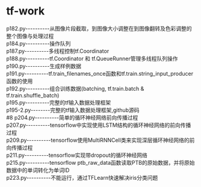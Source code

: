# tf-work
p182.py----------从图像片段截取，到图像大小调整在到图像翻转及色彩调整的整个图像与处理过程<br>
p184.py----------操作队列<br>
p187.py----------多线程控制tf.Coordinator<br>
p188.py----------tf.Coordinator 和 tf.QueueRunner管理多线程队列操作<br>
p190.py----------生成样例数据<br>
p191.py----------tf.train_filenames_once函数和tf.train.string_input_producer 函数的使用<br>
p192.py----------组合训练数据(batching, tf.train.batch & tf.train.shuffle_batch)<br>
p195.py----------完整的tf输入数据处理框架<br>
p195-2.py--------完整的tf输入数据处理框架,github源码<br>
#8
p204.py----------简单的循环神经网络前向传播过程<br>
p207.py----------tensorflow中实现使用LSTM结构的循环神经网络的前向传播过程<br>
p209.py----------tensorflow使用MultiRNNCell类来实现深层循环神经网络的前向传播过程<br>
p211.py----------tensorflow实现带dropout的循环神经网络<br>
p215.py----------tensorflow ptb_raw_data函数读取PTB的原始数据，并将原始数据中的单词转化为单词ID<br>
p223.py----------不能运行，通过TFLearn快速解决iris分类问题<br>
